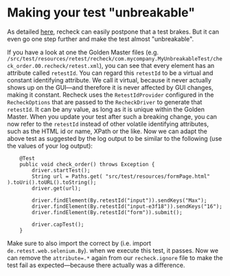 Making your test "unbreakable"
==============================

As detailed [here](postpone-test-breakage.md), recheck can easily postpone that a test brakes. But it can even go one step further and make the test almost "unbreakable".

If you have a look at one the Golden Master files (e.g. `/src/test/resources/retest/recheck/com.mycompany.MyUnbreakableTest/check_order.00.recheck/retest.xml`), you can see that every element has an attribute called `retestId`. You can regard this `retestId` to be a virtual and constant identifying attribute. We call it virtual, because it never actually shows up on the GUI—and therefore it is never affected by GUI changes, making it constant. Recheck uses the `RetestIdProvider` configured in the `RecheckOptions` that are passed to the `RecheckDriver` to generate that `retestId`. It can be any value, as long as it is unique within the Golden Master. When you update your test after such a breaking change, you can now refer to the `retestId` instead of other volatile identifying attributes, such as the HTML id or name, XPath or the like.
Now we can adapt the above test as suggested by the log output to be similar to the following (use the values of your log output):

```
	@Test
	public void check_order() throws Exception {
		driver.startTest();
		String url = Paths.get( "src/test/resources/formPage.html" ).toUri().toURL().toString();
		driver.get(url);

		driver.findElement(By.retestId("input")).sendKeys("Max");
		driver.findElement(By.retestId("input-e3f18")).sendKeys("16");
		driver.findElement(By.retestId("form")).submit();

		driver.capTest();
	}
```

Make sure to also import the correct by (i.e. import `de.retest.web.selenium.By`). when we execute this test, it passes. Now we can remove the `attribute=.*` again from our `recheck.ignore` file to make the test fail as expected—because there actually was a difference.

